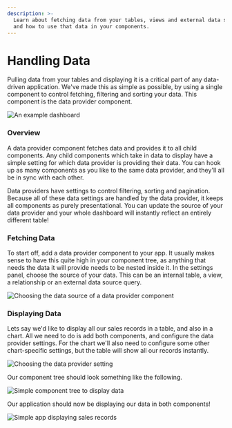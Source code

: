 ```yaml
---
description: >-
  Learn about fetching data from your tables, views and external data sources,
  and how to use that data in your components.
---
```


# Handling Data

Pulling data from your tables and displaying it is a critical part of any data-driven application. We've made this as simple as possible, by using a single component to control fetching, filtering and sorting your data. This component is the data provider component.

![An example dashboard](../../../.gitbook/assets/image%20%2813%29.png)

### Overview

A data provider component fetches data and provides it to all child components. Any child components which take in data to display have a simple setting for which data provider is providing their data. You can hook up as many components as you like to the same data provider, and they'll all be in sync with each other.

Data providers have settings to control filtering, sorting and pagination. Because all of these data settings are handled by the data provider, it keeps all components as purely presentational. You can update the source of your data provider and your whole dashboard will instantly reflect an entirely different table!

### Fetching Data

To start off, add a data provider component to your app. It usually makes sense to have this quite high in your component tree, as anything that needs the data it will provide needs to be nested inside it. In the settings panel, choose the source of your data. This can be an internal table, a view, a relationship or an external data source query.

![Choosing the data source of a data provider component](../../../.gitbook/assets/image%20%2816%29.png)

### Displaying Data

Lets say we'd like to display all our sales records in a table, and also in a chart. All we need to do is add both components, and configure the data provider settings. For the chart we'll also need to configure some other chart-specific settings, but the table will show all our records instantly.

![Choosing the data provider setting](../../../.gitbook/assets/image%20%2815%29.png)

Our component tree should look something like the following.

![Simple component tree to display data](../../../.gitbook/assets/image%20%2812%29.png)

Our application should now be displaying our data in both components!

![Simple app displaying sales records](../../../.gitbook/assets/image%20%2814%29.png)

